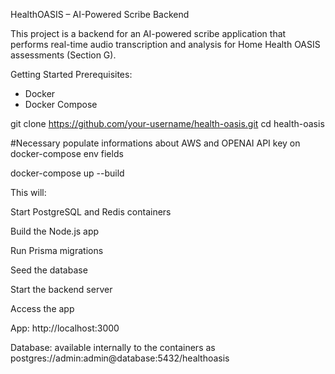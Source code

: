 HealthOASIS – AI-Powered Scribe Backend

This project is a backend for an AI-powered scribe application that performs real-time audio transcription and analysis for Home Health OASIS assessments (Section G).

Getting Started
Prerequisites:

- Docker
- Docker Compose

git clone https://github.com/your-username/health-oasis.git
cd health-oasis

#Necessary populate informations about AWS and OPENAI API key on docker-compose env fields

docker-compose up --build

This will:

Start PostgreSQL and Redis containers

Build the Node.js app

Run Prisma migrations

Seed the database

Start the backend server

Access the app

App: http://localhost:3000

Database: available internally to the containers as postgres://admin:admin@database:5432/healthoasis
